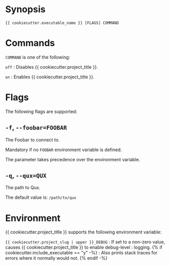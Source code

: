 <!-- markdownlint-configure-file { "MD041": { "level": 1 } } -->

# Synopsis

```shell
{{ cookiecutter.executable_name }} [FLAGS] COMMAND
```

# Commands

`COMMAND` is one of the following:

`off`
: Disables {{ cookiecutter.project_title }}.

`on`
: Enables {{ cookiecutter.project_title }}.

# Flags

The following flags are supported:

## `-f`, `--foobar=FOOBAR`

The Foobar to connect to.

Mandatory if no `FOOBAR` environment variable is defined.

The parameter takes precedence over the environment variable.

## `-q`, `--qux=QUX`

The path to Qux.

The default value is: `/path/to/qux`

# Environment

{{ cookiecutter.project_title }} supports the following environment variable:

`{{ cookiecutter.project_slug | upper }}_DEBUG`
: If set to a non-zero value, causes {{ cookiecutter.project_title }} to enable debug-level
: logging.
{% if cookiecutter.include_executable == "y" -%}
: Also prints stack traces for errors where it normally would not.
{% endif -%}
